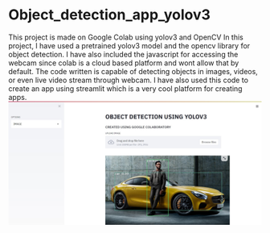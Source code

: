 # Object_detection_app_yolov3
This project is made on Google Colab using yolov3 and OpenCV
In this project, I have used a pretrained yolov3 model and the opencv library for object detection. I have also included the javascript for accessing the webcam since colab is a cloud based platform and wont allow that by default. The code written is capable of detecting objects in images, videos, or even live video stream through webcam.
I have also used this code to create an app using streamlit which is a very cool platform for creating apps.
![Untitled](https://github.com/Armaan-20/object_detection_yolov3/blob/main/Images/Untitled.jpg)
